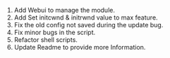 1. Add Webui to manage the module.
2. Add Set initcwnd & initrwnd value to max feature.
3. Fix the old config not saved during the update bug.
4. Fix minor bugs in the script.
5. Refactor shell scripts.
6. Update Readme to provide more Information.

